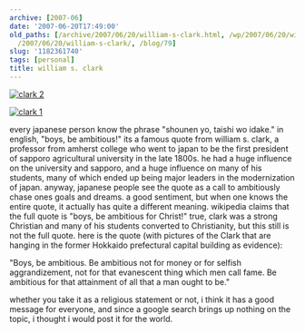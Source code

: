 ```yaml
---
archive: [2007-06]
date: '2007-06-20T17:49:00'
old_paths: [/archive/2007/06/20/william-s-clark.html, /wp/2007/06/20/william-s-clark/,
  /2007/06/20/william-s-clark/, /blog/79]
slug: '1182361740'
tags: [personal]
title: william s. clark
---
```


[![clark 2][1]][2]

[![clark 1][3]][4]

every japanese person know the phrase "shounen yo, taishi wo idake." in
english, "boys, be ambitious!" its a famous quote from william s. clark,
a professor from amherst college who went to japan to be the first
president of sapporo agricultural university in the late 1800s. he had
a huge influence on the university and sapporo, and a huge influence on
many of his students, many of which ended up being major leaders in the
modernization of japan. anyway, japanese people see the quote as a call to
ambitiously chase ones goals and dreams. a good sentiment, but when one
knows the entire quote, it actually has quite a different meaning.
wikipedia claims that the full quote is "boys, be ambitious for Christ!"
true, clark was a strong Christian and many of his students converted to
Christianity, but this still is not the full quote. here is the quote
(with pictures of the Clark that are hanging in the former Hokkaido
prefectural capital building as evidence):

"Boys, be ambitious. Be ambitious not for money or for selfish
aggrandizement, not for that evanescent thing which men call fame. Be
ambitious for that attainment of all that a man ought to be."

whether you take it as a religious statement or not, i think it has a good
message for everyone, and since a google search brings up nothing on the
topic, i thought i would post it for the world.

[1]: http://farm4.static.flickr.com/3079/3129192035_31481a981e.jpg
[2]: http://www.flickr.com/photos/28471535@N02/3129192035/ (clark 2 by rjbismark90, on Flickr)
[3]: http://farm4.static.flickr.com/3128/3129193967_40c013dac0.jpg
[4]: http://www.flickr.com/photos/28471535@N02/3129193967/ (clark 1 by rjbismark90, on Flickr)

